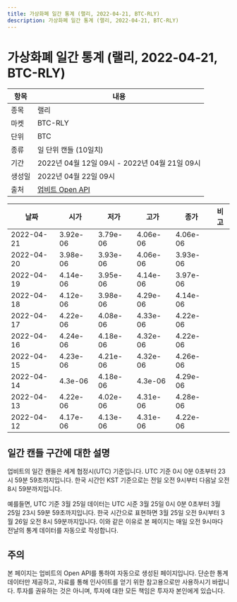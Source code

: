 ```yaml
---
title: 가상화폐 일간 통계 (랠리, 2022-04-21, BTC-RLY)
description: 가상화폐 일간 통계 (랠리, 2022-04-21, BTC-RLY)
---
```



가상화폐 일간 통계 (랠리, 2022-04-21, BTC-RLY)
===

|항목|내용|
|--|--|
|종목|랠리|
|마켓|BTC-RLY|
|단위|BTC|
|종류|일 단위 캔들 (10일치)|
|기간|2022년 04월 12일 09시 - 2022년 04월 21일 09시|
|생성일|2022년 04월 22일 09시|
|출처|[업비트 Open API](https://docs.upbit.com)|


|날짜|시가|저가|고가|종가|비고|
|--|--|--|--|--|--|
|2022-04-21|3.92e-06|3.79e-06|4.06e-06|4.06e-06|    |
|2022-04-20|3.98e-06|3.93e-06|4.06e-06|3.93e-06|    |
|2022-04-19|4.14e-06|3.95e-06|4.14e-06|3.97e-06|    |
|2022-04-18|4.12e-06|3.98e-06|4.29e-06|4.14e-06|    |
|2022-04-17|4.22e-06|4.08e-06|4.33e-06|4.22e-06|    |
|2022-04-16|4.24e-06|4.18e-06|4.32e-06|4.22e-06|    |
|2022-04-15|4.23e-06|4.21e-06|4.32e-06|4.26e-06|    |
|2022-04-14|4.3e-06|4.18e-06|4.3e-06|4.29e-06|    |
|2022-04-13|4.22e-06|4.02e-06|4.31e-06|4.28e-06|    |
|2022-04-12|4.17e-06|4.13e-06|4.31e-06|4.22e-06|    |


일간 캔들 구간에 대한 설명
---


업비트의 일간 캔들은 세계 협정시(UTC) 기준입니다. 
UTC 기준 0시 0분 0초부터 23시 59분 59초까지입니다. 
한국 시간인 KST 기준으로는 전일 오전 9시부터 다음날 오전 8시 59분까지입니다. 


예를들면, UTC 기준 3월 25일 데이터는 UTC 시준 3월 25일 0시 0분 0초부터 3월 25일 23시 59분 59초까지입니다. 
한국 시간으로 표현하면 3월 25일 오전 9시부터 3월 26일 오전 8시 59분까지입니다. 
이와 같은 이유로 본 페이지는 매일 오전 9시마다 전날의 통계 데이터를 자동으로 작성합니다. 


주의
---


본 페이지는 업비트의 Open API를 통하여 자동으로 생성된 페이지입니다. 
단순한 통계 데이터만 제공하고, 자료를 통해 인사이트를 얻기 위한 참고용으로만 사용하시기 바랍니다. 
투자를 권유하는 것은 아니며, 투자에 대한 모든 책임은 투자자 본인에게 있습니다. 
